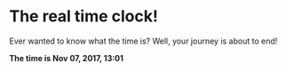 # The real time clock!

Ever wanted to know what the time is? Well, your journey is about to end!

**The time is Nov 07, 2017, 13:01**